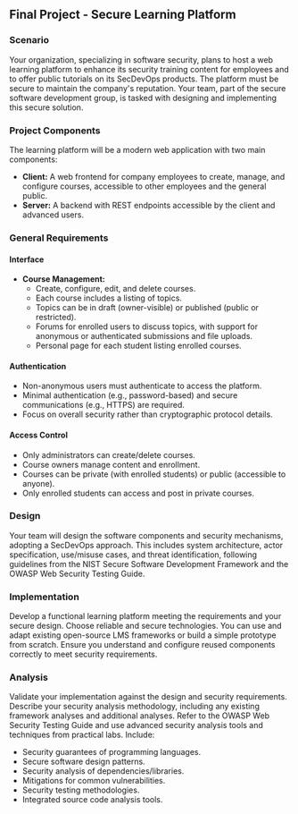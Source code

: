 ## Final Project - Secure Learning Platform

### Scenario

Your organization, specializing in software security, plans to host a web learning platform to enhance its security training content for employees and to offer public tutorials on its SecDevOps products. The platform must be secure to maintain the company's reputation. Your team, part of the secure software development group, is tasked with designing and implementing this secure solution.

### Project Components

The learning platform will be a modern web application with two main components:

- **Client:** A web frontend for company employees to create, manage, and configure courses, accessible to other employees and the general public.
- **Server:** A backend with REST endpoints accessible by the client and advanced users.

### General Requirements

#### Interface
- **Course Management:**
  - Create, configure, edit, and delete courses.
  - Each course includes a listing of topics.
  - Topics can be in draft (owner-visible) or published (public or restricted).
  - Forums for enrolled users to discuss topics, with support for anonymous or authenticated submissions and file uploads.
  - Personal page for each student listing enrolled courses.

#### Authentication
- Non-anonymous users must authenticate to access the platform.
- Minimal authentication (e.g., password-based) and secure communications (e.g., HTTPS) are required.
- Focus on overall security rather than cryptographic protocol details.

#### Access Control
- Only administrators can create/delete courses.
- Course owners manage content and enrollment.
- Courses can be private (with enrolled students) or public (accessible to anyone).
- Only enrolled students can access and post in private courses.

### Design

Your team will design the software components and security mechanisms, adopting a SecDevOps approach. This includes system architecture, actor specification, use/misuse cases, and threat identification, following guidelines from the NIST Secure Software Development Framework and the OWASP Web Security Testing Guide.

### Implementation

Develop a functional learning platform meeting the requirements and your secure design. Choose reliable and secure technologies. You can use and adapt existing open-source LMS frameworks or build a simple prototype from scratch. Ensure you understand and configure reused components correctly to meet security requirements.

### Analysis

Validate your implementation against the design and security requirements. Describe your security analysis methodology, including any existing framework analyses and additional analyses. Refer to the OWASP Web Security Testing Guide and use advanced security analysis tools and techniques from practical labs. Include:

- Security guarantees of programming languages.
- Secure software design patterns.
- Security analysis of dependencies/libraries.
- Mitigations for common vulnerabilities.
- Security testing methodologies.
- Integrated source code analysis tools.
